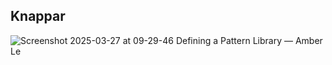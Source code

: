 ## Knappar
![Screenshot 2025-03-27 at 09-29-46 Defining a Pattern Library — Amber Le](https://github.com/user-attachments/assets/7bcb65a5-ca78-4c58-bcc9-1b5e0ac07f80)

